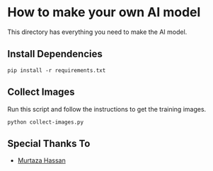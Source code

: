 # How to make your own AI model

This directory has everything you need to make the AI model.

## Install Dependencies

    pip install -r requirements.txt

## Collect Images

Run this script and follow the instructions to get the training images.

    python collect-images.py

## Special Thanks To

- [Murtaza Hassan](https://www.youtube.com/watch?v=wa2ARoUUdU8)